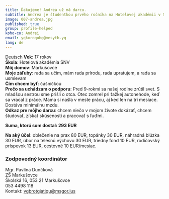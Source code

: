 ```yaml
---
title: Ďakujeme! Andrea už má darcu.
subtitle: Andrea je študentkou prvého ročníka na Hotelovej akadémii v Spišskej Novej Vsi.
image: 007-andrea.jpg
published: true
group: profile-helped
koho-co: Andrei
email: yqkxroqubg@mesytb.yq
lang: de
---
```

Deutsch
**Vek**: 17 rokov  
**Škola**: Hotelová akadémia SNV  
**Môj domov**: Markušovce  
**Moje záľuby**:  rada sa učím, mám  rada prírodu, rada upratujem, a rada sa usmievam  
**Čím chcem byť**: čašníčkou  
**Prečo sa uchádzam o podporu**: Pred 9-rokmi sa našej rodine zrútil svet. S mladšou sestrou sme prišli o otca. Otec zomrel pri ťažkej autonehode, keď sa vracal z práce. Mama si našla v meste prácu, aj ked len na tri mesiace. Dostáva minimálnu mzdu.  
**Odkaz pre môjho darcu**: chcem niečo v mojom živote dokázať, chcem študovať, získať skúsenosti a pracovať s ľuďmi.  

**Suma, ktorú som dostal: 293 EUR**  

**Na aký účel**: oblečenie na prax 80 EUR, topánky 30 EUR, náhradná blúzka 30 EUR, úbor na telesnú výchovu 30 EUR, triedny fond 10 EUR, rodičovský príspevok  13 EUR, cestovné 10 EUR/mesiac.  

### Zodpovedný koordinátor

Mgr. Pavlína Dunčková  
ZŠ Markušovce  
Školská 16, 053 21 Markušovce  
053 4498 118  
Kontakt: <vgbrotgjatiqu@msgor.ius>
